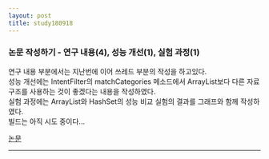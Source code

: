 ```yaml
---
layout: post
title: study180918
---
```


<h3>논문 작성하기 - 연구 내용(4), 성능 개선(1), 실험 과정(1)</h3>

연구 내용 부분에서는 지난번에 이어 쓰레드 부분의 작성을 하고있다.   
성능 개선에는 IntentFilter의 matchCategories 메소드에서 ArrayList보다 다른 자료구조를 사용하는 것이 좋겠다는 내용을 작성하였다.   
실험 과정에는 ArrayList와 HashSet의 성능 비교 실험의 결과를 그래프와 함께 작성하였다.   
빌드는 아직 시도 중이다...   

[논문](https://1drv.ms/w/s!AihotqYZBBl3iCRxxR6rKKQoZT5m)
* * *
